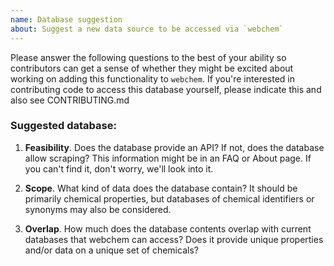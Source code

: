 ```yaml
---
name: Database suggestion
about: Suggest a new data source to be accessed via `webchem`
---
```


Please answer the following questions to the best of your ability so contributors can get a sense of whether they might be excited about working on adding this functionality to `webchem`.  If you're interested in contributing code to access this database yourself, please indicate this and also see CONTRIBUTING.md

### Suggested database: <name and link to home page>

1. **Feasibility**.  Does the database provide an API?  If not, does the database allow scraping?  This information might be in an FAQ or About page.  If you can't find it, don't worry, we'll look into it.

2. **Scope**. What kind of data does the database contain? It should be primarily chemical properties, but databases of chemical identifiers or synonyms may also be considered.

3. **Overlap**.  How much does the database contents overlap with current databases that webchem can access? Does it provide unique properties and/or data on a unique set of chemicals? 


